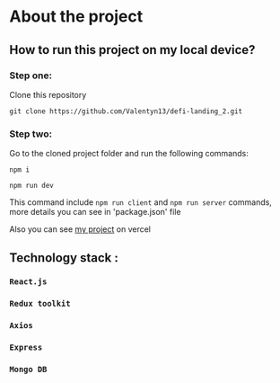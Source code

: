 # About the project

## How to run this project on my local device?

### Step one:
Clone this repository

`git clone https://github.com/Valentyn13/defi-landing_2.git`

### Step two:
Go to the cloned project folder and run the following commands:

`npm i`

 `npm run dev`
 
This command include `npm run client` and `npm run server` commands, 
more details you can see in 'package.json' file

Also you can see [my project](https://defi-landing-2.vercel.app/) on vercel

## Technology stack :

### `React.js`

### `Redux toolkit`

### `Axios`

### `Express`

### `Mongo DB`
